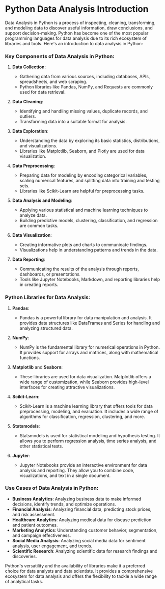 # Python Data Analysis Introduction

Data Analysis in Python is a process of inspecting, cleaning, transforming, and modeling data to discover useful information, draw conclusions, and support decision-making. Python has become one of the most popular programming languages for data analysis due to its rich ecosystem of libraries and tools. Here's an introduction to data analysis in Python:

### Key Components of Data Analysis in Python:

1. **Data Collection**:
   - Gathering data from various sources, including databases, APIs, spreadsheets, and web scraping.
   - Python libraries like Pandas, NumPy, and Requests are commonly used for data retrieval.

2. **Data Cleaning**:
   - Identifying and handling missing values, duplicate records, and outliers.
   - Transforming data into a suitable format for analysis.

3. **Data Exploration**:
   - Understanding the data by exploring its basic statistics, distributions, and visualizations.
   - Libraries like Matplotlib, Seaborn, and Plotly are used for data visualization.

4. **Data Preprocessing**:
   - Preparing data for modeling by encoding categorical variables, scaling numerical features, and splitting data into training and testing sets.
   - Libraries like Scikit-Learn are helpful for preprocessing tasks.

5. **Data Analysis and Modeling**:
   - Applying various statistical and machine learning techniques to analyze data.
   - Building predictive models, clustering, classification, and regression are common tasks.

6. **Data Visualization**:
   - Creating informative plots and charts to communicate findings.
   - Visualizations help in understanding patterns and trends in the data.

7. **Data Reporting**:
   - Communicating the results of the analysis through reports, dashboards, or presentations.
   - Tools like Jupyter Notebooks, Markdown, and reporting libraries help in creating reports.

### Python Libraries for Data Analysis:

1. **Pandas**:
   - Pandas is a powerful library for data manipulation and analysis. It provides data structures like DataFrames and Series for handling and analyzing structured data.

2. **NumPy**:
   - NumPy is the fundamental library for numerical operations in Python. It provides support for arrays and matrices, along with mathematical functions.

3. **Matplotlib** and **Seaborn**:
   - These libraries are used for data visualization. Matplotlib offers a wide range of customization, while Seaborn provides high-level interfaces for creating attractive visualizations.

4. **Scikit-Learn**:
   - Scikit-Learn is a machine learning library that offers tools for data preprocessing, modeling, and evaluation. It includes a wide range of algorithms for classification, regression, clustering, and more.

5. **Statsmodels**:
   - Statsmodels is used for statistical modeling and hypothesis testing. It allows you to perform regression analysis, time series analysis, and other statistical tests.

6. **Jupyter**:
   - Jupyter Notebooks provide an interactive environment for data analysis and reporting. They allow you to combine code, visualizations, and text in a single document.

### Use Cases of Data Analysis in Python:

- **Business Analytics**: Analyzing business data to make informed decisions, identify trends, and optimize operations.
- **Financial Analysis**: Analyzing financial data, predicting stock prices, and risk assessment.
- **Healthcare Analytics**: Analyzing medical data for disease prediction and patient outcomes.
- **Marketing Analytics**: Understanding customer behavior, segmentation, and campaign effectiveness.
- **Social Media Analysis**: Analyzing social media data for sentiment analysis, user engagement, and trends.
- **Scientific Research**: Analyzing scientific data for research findings and discoveries.

Python's versatility and the availability of libraries make it a preferred choice for data analysts and data scientists. It provides a comprehensive ecosystem for data analysis and offers the flexibility to tackle a wide range of analytical tasks.
